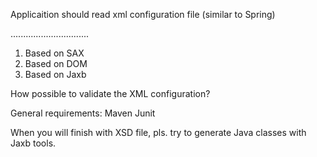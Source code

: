 Applicaition should read xml configuration file (similar to Spring)

<?xml version="1.0" encoding="UTF-8"?>
<context>
	<bean id="bean_id" class="class_name">
		<property name="p_name1" value="p_value" />
		<property name="p_name2" ref="<bean_id>" />
	</bean>
	...............................
</context>

1. Based on SAX
2. Based on DOM
3. Based on Jaxb

How possible to validate the XML configuration?

General requirements:
Maven
Junit

 When you will finish with XSD file, pls. try to  generate Java classes with Jaxb tools.

